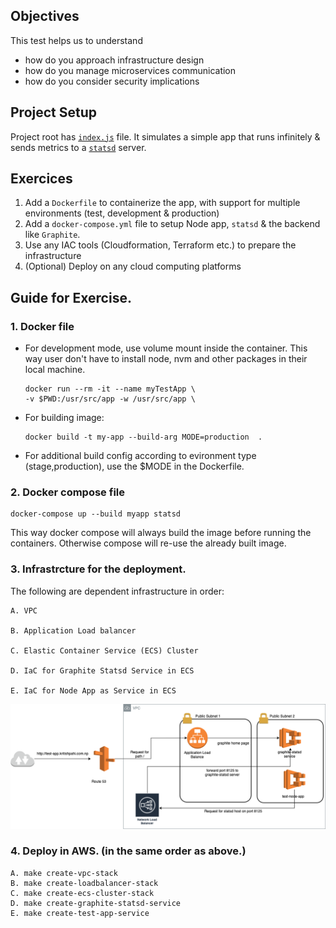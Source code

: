 ## Objectives

This test helps us to understand
- how do you approach infrastructure design
- how do you manage microservices communication
- how do you consider security implications

## Project Setup

Project root has [`index.js`](/index.js) file. It simulates a simple app that runs infinitely & sends metrics to a [`statsd`](https://github.com/statsd/statsd) server.

## Exercices

  1. Add a `Dockerfile` to containerize the app, with support for multiple environments (test, development & production)
  2. Add a `docker-compose.yml` file to setup Node app, `statsd` & the backend like `Graphite`.
  3. Use any IAC tools (Cloudformation, Terraform etc.) to prepare the infrastructure
  4. (Optional) Deploy on any cloud computing platforms

## Guide for Exercise.
### 1. Docker file
- For development mode, use volume mount inside the container. This way user don't have to install node,  nvm and other packages in their local machine.
  ```
  docker run --rm -it --name myTestApp \
  -v $PWD:/usr/src/app -w /usr/src/app \
  ```
- For building image:
    ``` 
    docker build -t my-app --build-arg MODE=production  .
    ```
- For additional build config according to evironment type (stage,production), use the $MODE in the Dockerfile.

### 2. Docker compose file
``` 
docker-compose up --build myapp statsd
```
This way docker compose will always build the image before running the containers. Otherwise compose will re-use the already built image.

### 3. Infrastrcture for the deployment.
The following are dependent infrastructure in order:
```
A. VPC   

B. Application Load balancer

C. Elastic Container Service (ECS) Cluster 

D. IaC for Graphite Statsd Service in ECS

E. IaC for Node App as Service in ECS
```

![Architecture diagram](Diagram/test-node-app.png)
### 4. Deploy in AWS. (in the same order as above.)

```
A. make create-vpc-stack
B. make create-loadbalancer-stack
C. make create-ecs-cluster-stack
D. make create-graphite-statsd-service
E. make create-test-app-service

```
